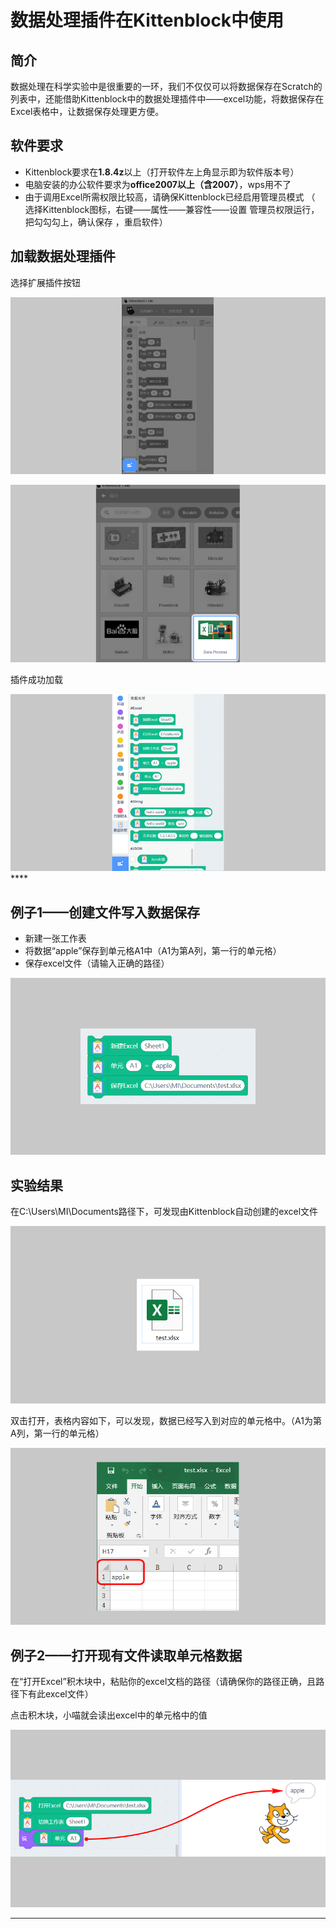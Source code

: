 # 数据处理插件在Kittenblock中使用

## 简介

数据处理在科学实验中是很重要的一环，我们不仅仅可以将数据保存在Scratch的列表中，还能借助Kittenblock中的数据处理插件中——excel功能，将数据保存在Excel表格中，让数据保存处理更方便。



## 软件要求

- Kittenblock要求在**1.8.4z**以上（打开软件左上角显示即为软件版本号）
- 电脑安装的办公软件要求为**office2007以上（含2007）**，wps用不了
- 由于调用Excel所需权限比较高，请确保Kittenblock已经启用管理员模式
（  选择Kittenblock图标，右键——属性——兼容性——设置 管理员权限运行，把勾勾勾上，确认保存  ，重启软件）



## 加载数据处理插件

选择扩展插件按钮

![](excel_image/01.png)



![](excel_image/02.png)



插件成功加载

![](excel_image/03.png)****



## 例子1——创建文件写入数据保存

- 新建一张工作表
- 将数据“apple”保存到单元格A1中（A1为第A列，第一行的单元格）
- 保存excel文件（请输入正确的路径）

![](excel_image/06.png)



## 实验结果

在C:\Users\MI\Documents路径下，可发现由Kittenblock自动创建的excel文件

![](excel_image/04.png)



双击打开，表格内容如下，可以发现，数据已经写入到对应的单元格中。（A1为第A列，第一行的单元格）

![](excel_image/05.png)



## 例子2——打开现有文件读取单元格数据

在“打开Excel”积木块中，粘贴你的excel文档的路径（请确保你的路径正确，且路径下有此excel文件）



点击积木块，小喵就会读出excel中的单元格中的值

![](excel_image/08.png)

****